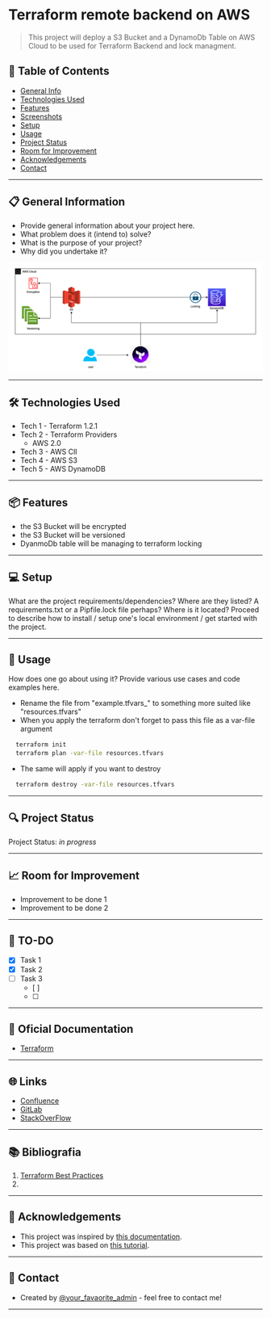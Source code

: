 # Terraform remote backend on AWS

> This project will deploy a S3 Bucket and a DynamoDb Table on AWS Cloud to be used for Terraform Backend and lock managment.

## 🚀 Table of Contents
  * [General Info](#general-information)
  * [Technologies Used](#technologies-used)
  * [Features](#features)
  * [Screenshots](#screenshots)
  * [Setup](#setup)
  * [Usage](#usage)
  * [Project Status](#project-status)
  * [Room for Improvement](#room-for-improvement)
  * [Acknowledgements](#acknowledgements)
  * [Contact](#contact)

___

## 📋  General Information
  - Provide general information about your project here.
  - What problem does it (intend to) solve?
  - What is the purpose of your project?
  - Why did you undertake it?

![Infraesctucture Overview](./images/tfstate_s3_dynamoDB.png)
<!-- You don't have to answer all the questions - just the ones relevant to your project. -->
___

## 🛠️ Technologies Used
  - Tech 1 - Terraform 1.2.1
  - Tech 2 - Terraform Providers
    - AWS 2.0
  - Tech 3 - AWS ClI
  - Tech 4 - AWS S3
  - Tech 5 - AWS DynamoDB 
___

## 📦 Features
  - the S3 Bucket will be encrypted
  - the S3 Bucket will be versioned 
  - DyanmoDb table will be managing to terraform locking
___

## 💻 Setup
  What are the project requirements/dependencies? 
  Where are they listed? 
  A requirements.txt or a Pipfile.lock file perhaps? 
  Where is it located?
  Proceed to describe how to install / 
  setup one's local environment / 
  get started with the project.
___

## 📌 Usage
How does one go about using it?
Provide various use cases and code examples here.

  * Rename the file from "example.tfvars_" to something more suited like "resources.tfvars"
  * When you apply the terraform don't forget to pass this file as a var-file argument
  <!-- Code Blocks -->
  ```bash
    terraform init
    terraform plan -var-file resources.tfvars
  ``` 
  * The same will apply if you want to destroy
  <!-- Code Blocks -->
  ```bash
    terraform destroy -var-file resources.tfvars
  ``` 
___

## 🔍 Project Status
Project Status: _in progress_
___

## 📈  Room for Improvement
  - Improvement to be done 1
  - Improvement to be done 2

___
## 📝 TO-DO ##
  <!-- Lista de Tarefas -->
  * [x] Task 1
  * [x] Task 2
  * [ ] Task 3
    * [ ] 
    * [ ] 

---
## 📑 Oficial Documentation ##
   * [Terraform](https://www.terraform.io/docs)

---
## 🌐 Links ##
   * [Confluence](https://bairesdev.atlassian.net/wiki/spaces/CG/overview)
   * [GitLab](https://svlp-susemgr01.pgr.mpf.mp.br/)
   * [StackOverFlow](https://stackoverflow.com/c/bairesdev/questions)

---
## 📚 Bibliografia ##
   1. [Terraform Best Practices](https://www.terraform-best-practices.com/)
   2. 

---
## 🎁 Acknowledgements    
  - This project was inspired by [this documentation](https://www.terraform.io/language/settings/backends/s3).
  - This project was based on [this tutorial](https://www.terraform.io/language/settings/backends/s3).

---

## 📲 Contact
- Created by [@your_favaorite_admin](admin@sample-domain.io) - feel free to contact me!
---
